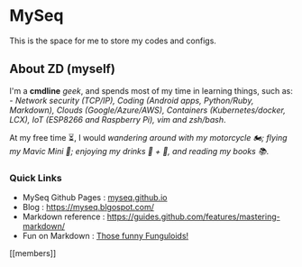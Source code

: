 # MySeq
This is the space for me to store my codes and configs. 

## About ZD (myself)
I'm a **cmdline** _geek_, and spends most of my time in learning things, such as: - *Network security (TCP/IP), Coding (Android apps, Python/Ruby, Markdown), Clouds (Google/Azure/AWS), Containers (Kubernetes/docker, LCX), IoT (ESP8266 and Raspberry Pi), vim and zsh/bash*. 

At my free time :hourglass_flowing_sand:, I would *wandering around with my motorcycle :motorcycle:; flying my Mavic Mini :helicopter:; enjoying my drinks :wine_glass: + :beers:, and reading my books :books:*.

### Quick Links
 - MySeq Github Pages : [myseq.github.io](https://myseq.github.io/ "MySeq Page : Expert")
 - Blog : https://myseq.blgospot.com/
 - Markdown reference : https://guides.github.com/features/mastering-markdown/
 - Fun on Markdown : [Those funny Funguloids!](https://sourceforge.net/p/funguloids/bugs/markdown_syntax "Those Funny Funguloids!") 

[[members]]

<!--
**myseq/myseq** is a ✨ _special_ ✨ repository because its `README.md` (this file) appears on your GitHub profile.

### Hi there 👋

Here are some ideas to get you started:

- 🔭 I’m currently working on ...
- 🌱 I’m currently learning ...
- 👯 I’m looking to collaborate on ...
- 🤔 I’m looking for help with ...
- 💬 Ask me about ...
- 📫 How to reach me: ...
- 😄 Pronouns: ...
- ⚡ Fun fact: ...
-->
